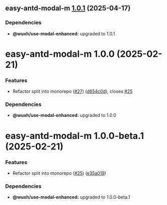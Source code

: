 ## easy-antd-modal-m [1.0.1](https://github.com/Wxh16144/easy-antd-modal/compare/easy-antd-modal-m@1.0.0...easy-antd-modal-m@1.0.1) (2025-04-17)

### Dependencies

- **@wuxh/use-modal-enhanced:** upgraded to 1.0.1

# easy-antd-modal-m 1.0.0 (2025-02-21)

### Features

- Refactor split into monorepo ([#27](https://github.com/Wxh16144/easy-antd-modal/issues/27)) ([d654c0d](https://github.com/Wxh16144/easy-antd-modal/commit/d654c0d96a285dffb36285375e1062549319d090)), closes [#25](https://github.com/Wxh16144/easy-antd-modal/issues/25)

### Dependencies

- **@wuxh/use-modal-enhanced:** upgraded to 1.0.0

# easy-antd-modal-m 1.0.0-beta.1 (2025-02-21)

### Features

- Refactor split into monorepo ([#25](https://github.com/Wxh16144/easy-antd-modal/issues/25)) ([e35a019](https://github.com/Wxh16144/easy-antd-modal/commit/e35a0194fce6e7863cffe9afab115869a5ceaea6))

### Dependencies

- **@wuxh/use-modal-enhanced:** upgraded to 1.0.0-beta.1
